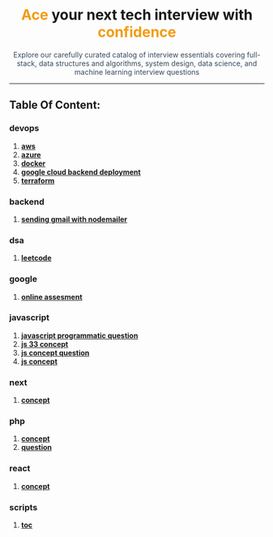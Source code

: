 <div align="center">
    <h1><span style="color:#f39c12;">Ace</span> your next tech interview with <span style="color:#f39c12;">confidence</span></h1>
    <p style="color:#34495e; max-width: 800px;">Explore our carefully curated catalog of interview essentials covering full-stack, data structures and algorithms, system design, data science, and machine learning interview questions</p>
</div>

---

## Table Of Content:
### devops
1. **[aws](/devops/aws)**
1. **[azure](/devops/azure)**
1. **[docker](/devops/docker)**
1. **[google cloud backend deployment](/devops/google-cloud-backend-deployment)**
1. **[terraform](/devops/terraform)**
### backend
1. **[sending gmail with nodemailer](/backend/sending-gmail-with-nodemailer)**
### dsa
1. **[leetcode](/dsa/leetcode)**
### google
1. **[online assesment](/google/online-assesment)**
### javascript
1. **[javascript programmatic question](/javascript/javascript-programmatic-question)**
1. **[js 33 concept](/javascript/js-33-concept)**
1. **[js concept question](/javascript/js-concept-question)**
1. **[js concept](/javascript/js-concept)**
### next
1. **[concept](/next/concept)**
### php
1. **[concept](/php/concept)**
1. **[question](/php/question)**
### react
1. **[concept](/react/concept)**
### scripts
1. **[toc](/scripts/toc)**